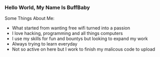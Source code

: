 ### Hello World, My Name Is BuffBaby

Some Things About Me:
- What started from wanting free wifi turned into a passion
- I love hacking, programming and all things computers
- I use my skills for fun and bountys but looking to expand my work
- Always trying to learn everyday
- Not so active on here but I work to finish my malicous code to upload
